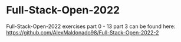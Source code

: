 # Full-Stack-Open-2022
Full-Stack-Open-2022 exercises part 0 - 13
part 3 can be found here: https://github.com/AlexMaldonado98/Full-Stack-Open-2022-2
